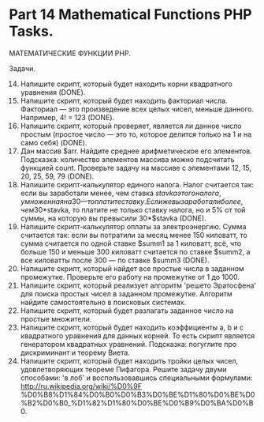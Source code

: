 ﻿# Part 14 Mathematical Functions PHP Tasks.

 МАТЕМАТИЧЕСКИЕ ФУНКЦИИ PHP.

Задачи.

14. Напишите скрипт, который будет находить корни квадратного уравнения (DONE).
15. Напишите скрипт, который будет находить факториал числа. Факториал — это произведение всех целых чисел, меньше данного. Например, 4! = 1*2*3 (DONE).
16. Напишите скрипт, который проверяет, является ли данное число простым (простое число — это то, которое делится только на 1 и на само себя) (DONE).
17. Дан массив $arr. Найдите среднее арифметическое его элементов. Подсказка: количество элементов массива можно подсчитать функцией count. Проверьте задачу на массиве с элементами 12, 15, 20, 25, 59, 79 (DONE).
18. Напишите скрипт-калькулятор единого налога. Налог считается так: если вы заработали менее, чем ставка $stavka этого налога, умноженная на 30 — то платите ставку. Если же вы заработали более, чем 30*$stavka, то платите 
    не только ставку налога, но и 5% от той суммы, на которую вы превысили 30*$stavka (DONE).
19. Напишите скрипт-калькулятор оплаты за электроэнергию. Сумма считается так: если вы потратили за месяц менее 150 киловатт, то сумма считается по одной ставке $summ1 за 1 киловатт, всё, что больше 150 и меньше 300 
    киловатт считается по ставке $summ2, а все киловатты после 300 — по ставке $summ3 (DONE).
20. Напишите скрипт, который найдет все простые числа в заданном промежутке. Проверьте его работу на промежутке от 1 до 1000.
21. Напишите скрипт, который реализует алгоритм 'решето Эратосфена' для поиска простых чисел в заданном промежутке. Алгоритм найдите самостоятельно в поисковых системах.
22. Напишите скрипт, который будет разлагать заданное число на простые множители.
23. Напишите скрипт, который будет находить коэффициенты a, b и c квадратного уравнения для данных корней. То есть скрипт является генератором квадратных уравнений. Подсказка: погуглите про дискриминант и теорему Виета.
24. Напишите скрипт, который будет находить тройки целых чисел, удовлетворяющих теореме Пифагора. Решите задачу двуми способами: 'в лоб' и воспользовавшись специальными формулами: http://ru.wikipedia.org/wiki/%D0%9F
    %D0%B8%D1%84%D0%B0%D0%B3%D0%BE%D1%80%D0%BE%D0%B2%D0%B0_%D1%82%D1%80%D0%BE%D0%B9%D0%BA%D0%B0.

